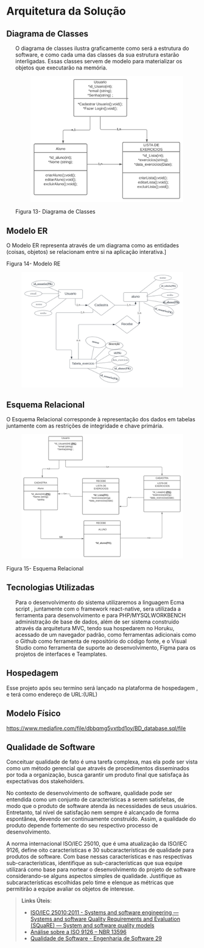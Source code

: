 # Arquitetura da Solução

## Diagrama de Classes

<ol>
 O diagrama de classes ilustra graficamente como será a estrutura do software, e como cada uma das classes da sua estrutura estarão interligadas. Essas classes servem de modelo para materializar os objetos que executarão na memória.

 <figure>
    <img src="./img/diagramC.svg" alt="Registro personal">
</figure>

 Figura 13- Diagrama de Classes
</ol>

## Modelo ER

O Modelo ER representa através de um diagrama como as entidades (coisas, objetos) se relacionam entre si na aplicação interativa.]


Figura 14- Modelo RE
<figure>
    <img src="./img/modeloER.svg" alt="MODELO ER">
</figure>


## Esquema Relacional

O Esquema Relacional corresponde à representação dos dados em tabelas juntamente com as restrições de integridade e chave primária.

<figure>
    <img src="./img/esquemaRelacional.svg" alt="MODELO ER">
</figure>

Figura 15- Esquema Relacional

## Tecnologias Utilizadas

<ol>
 Para o desenvolvimento do sistema utilizaremos a linguagem Ecma script , juntamente com o framework react-native, sera utilizada a ferramenta para desenvolvimento e para PHP/MYSQLWORKBENCH  administração de base de dados, além de ser sistema construído através da arquitetura MVC, tendo sua hospedarem no Horuku, acessado de um navegador padrão, como ferramentas adicionais como o Github como ferramenta de repositório do código fonte, e o Visual Studio como ferramenta de suporte ao desenvolvimento, Figma para os projetos de interfaces e Teamplates.
 </ol>

## Hospedagem

Esse projeto após seu termino será lançado na plataforma de hospedagem , e terá como endereço de URL:(URL)

## Modelo Físico

https://www.mediafire.com/file/dbbqmg5vxtbd1oy/BD_database.sql/file

## Qualidade de Software

Conceituar qualidade de fato é uma tarefa complexa, mas ela pode ser vista como um método gerencial que através de procedimentos disseminados por toda a organização, busca garantir um produto final que satisfaça às expectativas dos stakeholders.

No contexto de desenvolvimento de software, qualidade pode ser entendida como um conjunto de características a serem satisfeitas, de modo que o produto de software atenda às necessidades de seus usuários. Entretanto, tal nível de satisfação nem sempre é alcançado de forma espontânea, devendo ser continuamente construído. Assim, a qualidade do produto depende fortemente do seu respectivo processo de desenvolvimento.

A norma internacional ISO/IEC 25010, que é uma atualização da ISO/IEC 9126, define oito características e 30 subcaracterísticas de qualidade para produtos de software.
Com base nessas características e nas respectivas sub-características, identifique as sub-características que sua equipe utilizará como base para nortear o desenvolvimento do projeto de software considerando-se alguns aspectos simples de qualidade. Justifique as subcaracterísticas escolhidas pelo time e elenque as métricas que permitirão a equipe avaliar os objetos de interesse.

> **Links Úteis**:
>
> - [ISO/IEC 25010:2011 - Systems and software engineering — Systems and software Quality Requirements and Evaluation (SQuaRE) — System and software quality models](https://www.iso.org/standard/35733.html/)
> - [Análise sobre a ISO 9126 – NBR 13596](https://www.tiespecialistas.com.br/analise-sobre-iso-9126-nbr-13596/)
> - [Qualidade de Software - Engenharia de Software 29](https://www.devmedia.com.br/qualidade-de-software-engenharia-de-software-29/18209/)
